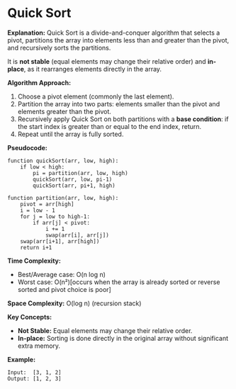 
# Quick Sort

**Explanation:**
Quick Sort is a divide-and-conquer algorithm that selects a pivot, partitions the array into elements less than and greater than the pivot, and recursively sorts the partitions.

It is **not stable** (equal elements may change their relative order) and **in-place**, as it rearranges elements directly in the array.

**Algorithm Approach:**

1. Choose a pivot element (commonly the last element).
2. Partition the array into two parts: elements smaller than the pivot and elements greater than the pivot.
3. Recursively apply Quick Sort on both partitions with a **base condition**: if the start index is greater than or equal to the end index, return.
4. Repeat until the array is fully sorted.

**Pseudocode:**

```text
function quickSort(arr, low, high):
    if low < high:
        pi = partition(arr, low, high)
        quickSort(arr, low, pi-1)
        quickSort(arr, pi+1, high)

function partition(arr, low, high):
    pivot = arr[high]
    i = low - 1
    for j = low to high-1:
        if arr[j] < pivot:
            i += 1
            swap(arr[i], arr[j])
    swap(arr[i+1], arr[high])
    return i+1
```

**Time Complexity:**

* Best/Average case: O(n log n)
* Worst case: O(n²)[occurs when the array is already sorted or reverse sorted and pivot choice is poor]


**Space Complexity:** O(log n) (recursion stack)

**Key Concepts:**

* **Not Stable:** Equal elements may change their relative order.
* **In-place:** Sorting is done directly in the original array without significant extra memory.

**Example:**

```text
Input:  [3, 1, 2]
Output: [1, 2, 3]
```
